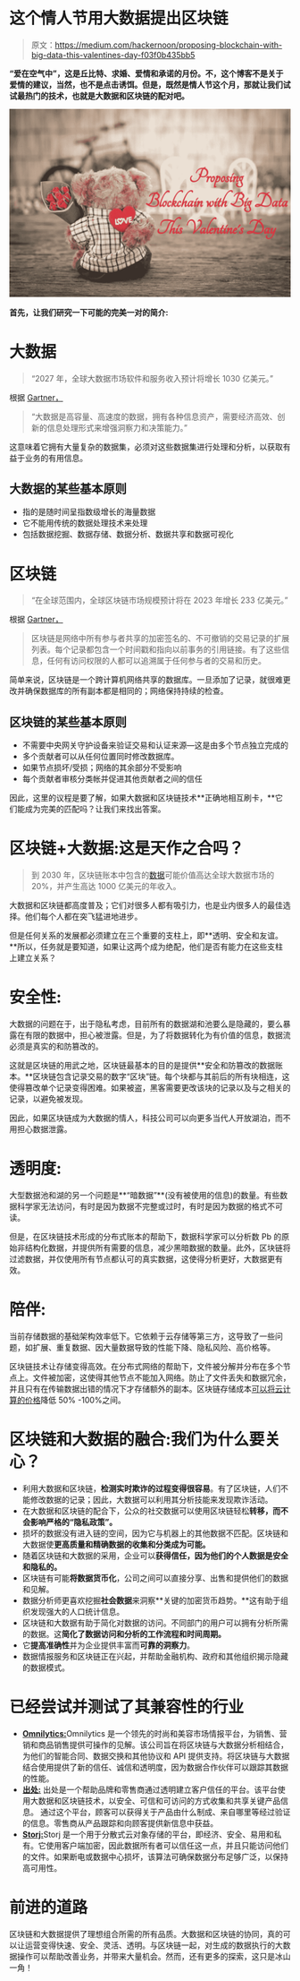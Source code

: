 # 这个情人节用大数据提出区块链

> 原文：<https://medium.com/hackernoon/proposing-blockchain-with-big-data-this-valentines-day-f03f0b435bb5>

**“爱在空气中”，**这是丘比特、求婚、爱情和承诺的月份。不，这个博客不是关于爱情的建议，当然，也不是点击诱饵。但是，既然是情人节这个月，那就让我们试试最热门的技术，也就是**大数据和区块链的配对吧。**

![](img/b220e1fa346a7cd6d4e7cddba326ef8f.png)

**首先，让我们研究一下可能的完美一对的简介:**

# 大数据

> “2027 年，全球大数据市场软件和服务收入预计将增长 1030 亿美元。”

根据 [Gartner，](https://www.gartner.com/it-glossary/big-data/)

> “大数据是高容量、高速度的数据，拥有各种信息资产，需要经济高效、创新的信息处理形式来增强洞察力和决策能力。”

这意味着它拥有大量复杂的数据集，必须对这些数据集进行处理和分析，以获取有益于业务的有用信息。

## 大数据的某些基本原则

*   指的是随时间呈指数级增长的海量数据
*   它不能用传统的数据处理技术来处理
*   包括数据挖掘、数据存储、数据分析、数据共享和数据可视化

# 区块链

> “在全球范围内，全球区块链市场规模预计将在 2023 年增长 233 亿美元。”

根据 [Gartner，](https://www.gartner.com/it-glossary/blockchain/)

> 区块链是网络中所有参与者共享的加密签名的、不可撤销的交易记录的扩展列表。每个记录都包含一个时间戳和指向以前事务的引用链接。有了这些信息，任何有访问权限的人都可以追溯属于任何参与者的交易和历史。

简单来说，区块链是一个跨计算机网络共享的数据库。一旦添加了记录，就很难更改并确保数据库的所有副本都是相同的；网络保持持续的检查。

## 区块链的某些基本原则

*   不需要中央网关守护设备来验证交易和认证来源—这是由多个节点独立完成的
*   多个贡献者可以从任何位置同时修改数据库。
*   如果节点损坏/受损；网络的其余部分不受影响
*   每个贡献者审核分类帐并促进其他贡献者之间的信任

因此，这里的议程是要了解，如果大数据和区块链技术**正确地相互刷卡，**它们能成为完美的匹配吗？让我们来找出答案。

# 区块链+大数据:这是天作之合吗？

> 到 2030 年，区块链账本中包含的[数据](https://www.mo-data.com/turning-bitcoin-mining-into-big-data-mining/)可能价值高达全球大数据市场的 20%，并产生高达 1000 亿美元的年收入。

大数据和区块链都高度普及；它们对很多人都有吸引力，也是业内很多人的最佳选择。他们每个人都在突飞猛进地进步。

但是任何关系的发展都必须建立在三个重要的支柱上，即**透明、安全和友谊。**所以，任务就是要知道，如果让这两个成为绝配，他们是否有能力在这些支柱上建立关系？

# 安全性:

大数据的问题在于，出于隐私考虑，目前所有的数据湖和池要么是隐藏的，要么暴露在有限的数据中，担心被泄露。但是，为了将数据转化为有价值的信息，数据流必须是真实的和防篡改的。

这就是区块链的用武之地，区块链最基本的目的是提供**安全和防篡改的数据账本。**区块链包含记录交易的数字“区块”链。每个块都与其前后的所有块相连，这使得篡改单个记录变得困难。如果被盗，黑客需要更改该块的记录以及与之相关的记录，以避免被发现。

因此，如果区块链成为大数据的情人，科技公司可以向更多当代人开放湖泊，而不用担心数据泄露。

# 透明度:

大型数据池和湖的另一个问题是**“暗数据”**(没有被使用的信息)的数量。有些数据科学家无法访问，有时是因为数据不完整或过时，有时是因为数据的格式不可读。

但是，在区块链技术形成的分布式账本的帮助下，数据科学家可以分析数 Pb 的原始非结构化数据，并提供所有需要的信息，减少黑暗数据的数量。此外，区块链将过滤数据，并仅使用所有节点都认可的真实数据，这使得分析更好，大数据更有效。

# 陪伴:

当前存储数据的基础架构效率低下。它依赖于云存储等第三方，这导致了一些问题，如扩展、重复数据、因大量数据导致的性能下降、隐私风险、高价格等。

区块链技术让存储变得高效。在分布式网络的帮助下，文件被分解并分布在多个节点上。文件被加密，这使得其他节点不能加入网络。防止了文件丢失和数据冗余，并且只有在传输数据出错的情况下才存储额外的副本。区块链存储成本[可以将云计算的价格](https://blog.sia.tech/why-blockchains-are-the-future-of-cloud-storage-91f0b48cfce9)降低 50% -100%之间。

# 区块链和大数据的融合:我们为什么要关心？

*   利用大数据和区块链，**检测实时欺诈的过程变得很容易**。有了区块链，人们不能修改数据的记录；因此，大数据可以利用其分析技能来发现欺诈活动。
*   在大数据和区块链的配合下，公众的社交数据可以使用区块链轻松**转移，而不会影响严格的“隐私政策”。**
*   损坏的数据没有进入链的空间，因为它与机器上的其他数据不匹配。区块链和大数据使**更高质量和精确数据的收集和分类成为可能。**
*   随着区块链和大数据的采用，企业可以**获得信任，因为他们的个人数据是安全和隐私的。**
*   区块链有可能**将数据货币化**，公司之间可以直接分享、出售和提供他们的数据和见解。
*   数据分析师更喜欢挖掘**社会数据**来洞察**关键的加密货币趋势。**这有助于组织发现强大的人口统计信息。
*   区块链和大数据有助于简化对数据的访问。不同部门的用户可以拥有分析所需的数据。这**简化了数据访问和分析的工作流程和时间周期。**
*   它**提高准确性**并为企业提供丰富而**可靠的洞察力**。
*   数据情报服务和区块链正在兴起，并帮助金融机构、政府和其他组织揭示隐藏的数据模式。

# 已经尝试并测试了其兼容性的行业

*   [**Omnilytics:**](https://omnilytics.co/)Omnilytics 是一个领先的时尚和美容市场情报平台，为销售、营销和商品销售提供可操作的见解。该公司旨在将区块链与大数据分析相结合，为他们的智能合同、数据交换和其他协议和 API 提供支持。将区块链与大数据结合使用提供了新的信任、诚信和透明度，因为数据合作伙伴可以跟踪其数据的性能。
*   [**出处:**](https://www.provenance.org/) 出处是一个帮助品牌和零售商通过透明建立客户信任的平台。该平台使用大数据和区块链技术，以安全、可信和可访问的方式收集和共享关键产品信息。
    通过这个平台，顾客可以获得关于产品由什么制成、来自哪里等经过验证的信息。零售商从产品跟踪和向顾客提供新信息中获益。
*   [**Storj:**](https://storj.io/)Storj 是一个用于分散式云对象存储的平台，即经济、安全、易用和私有。它使用客户端加密，因此数据所有者可以信任这一点，并且只能访问他们的文件。如果断电或数据中心损坏，该算法可确保数据分布足够广泛，以保持高可用性。

# 前进的道路

区块链和大数据提供了理想组合所需的所有品质。大数据和区块链的协同，真的可以让运营变得快速、安全、灵活、透明。与区块链一起，对生成的数据执行的大数据操作可以帮助改善业务，并带来大量机会。然而，还有更多的探索，这只是冰山一角！